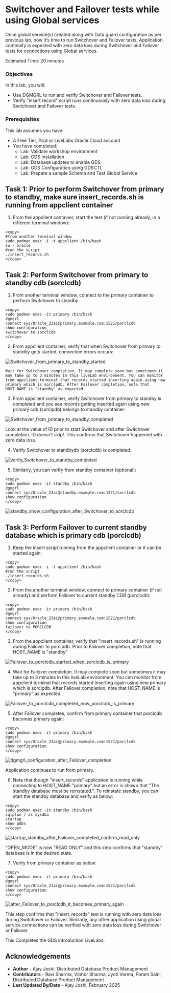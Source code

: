 # Switchover and Failover tests while using Global services

Once global service(s) created along with Data guard configuration as per previous lab, now it’s time to run Switchover and Failover tests. Application continuity is expected with zero data loss during Switchover and Failover tests for connections using Global services.

Estimated Time: 20 minutes

### Objectives

In this lab, you will:

* Use DGMGRL to run and verify Switchover and Failover tests.
* Verify "insert record" script runs continuously with zero data loss during Switchover and Failover tests.

### Prerequisites

This lab assumes you have:

* A Free Tier, Paid or LiveLabs Oracle Cloud account
* You have completed:
    * Lab: Validate workshop environment
    * Lab: GDS Installation
    * Lab: Database updates to enable GDS
    * Lab: GDS Configuration using GDSCTL
    * Lab: Prepare a sample Schema and Test Global Service

## 

## Task 1: Prior to perform Switchover from primary to standby, make sure insert_records.sh is running from appclient container

1. From the appclient container, start the test (if not running already, in a different terminal window):

```
<copy>
#from another terminal window
sudo podman exec -i -t appclient /bin/bash
su - oracle
#run the script
./insert_records.sh
</copy>
```

## Task 2: Perform Switchover from primary to standby cdb (sorclcdb)

1. From another terminal window, connect to the primary container to perform Switchover to standby

```
<copy>
sudo podman exec -it primary /bin/bash
dgmgrl
connect sys/Oracle_23ai@primary.example.com:1521/porclcdb
show configuration
switchover to sorclcdb
</copy>
```

2. From appclient container, verify that when Switchover from primary to standby gets started, connection errors occurs:

![Switchover_from_primary_to_standby_started](./images/Switchover_from_primary_to_standby_started.png " ")

    Wait for Switchover completion. It may complete soon but sometimes it may take up to 3 minutes in this liveLab environment. You can monitor from appclient terminal that records started inserting again using new primary which is sorclpdb. After Failover completion, note that HOST_NAME is "standby" as expected.

3. From appclient container, verify Switchover from primary to standby is completed and you see records getting inserted again using new primary cdb (sorclpdb) belongs to standby container:

![Switchover_from_primary_to_standby_completed](./images/Switchover_from_primary_to_standby_completed.png " ")

Look at the value of ID prior to start Switchover and after Switchover completion. ID doesn't skip!. This confirms that Switchover happened with zero data loss.

4. Verify Switchover to standbydb (sorclcdb) is completed.

![verify_Switchover_to_standby_completed](./images/verify_Switchover_to_standby_completed.png " ")

5. Similarly, you can verify from standby container (optional):

```
<copy>
sudo podman exec -it standby /bin/bash
dgmgrl
connect sys/Oracle_23ai@standby.example.com:1521/sorclcdb
show configuration
</copy>
```

![standby_show_configuration_after_Switchover_to_sorclcdb](./images/standby_show_configuration_after_Switchover_to_sorclcdb.png " ")


## Task 3: Perform Failover to current standby database which is primary cdb (porclcdb)

1. Keep the insert script running from the appclient container or it can be started again:

```
<copy>
sudo podman exec -i -t appclient /bin/bash
#run the script
./insert_records.sh
</copy>
```

2. From the another terminal window, connect to primary container (if not already) and perform Failover to current standby CDB (porclcdb):

```
<copy>
sudo podman exec -it primary /bin/bash
dgmgrl
connect sys/Oracle_23ai@primary.example.com:1521/porclcdb
show configuration
failover to PORCLCDB
</copy>
```

3. From the appclient container, verify that "insert\_records.sh" is running during Failover to porclpdb. Prior to Failover completion, note that HOST_NAME is "standby"


![Failover_to_porclcdb_started_when_sorclcdb_is_primary](./images/Failover_to_porclcdb_started_when_sorclcdb_is_primary.png " ")


4. Wait for Failover completion. It may complete soon but sometimes it may take up to 3 minutes in this liveLab environment. You can monitor from appclient terminal that records started inserting again using new primary which is sorclpdb. After Failover completion, note that HOST_NAME is "primary" as expected.

![Failover_to_porclcdb_completed_now_porclcdb_is_primary](./images/Failover_to_porclcdb_completed_now_porclcdb_is_primary.png " ")

5. After Failover completes, confirm from primary container that porclcdb becomes primary again:

```
<copy>
sudo podman exec -it primary /bin/bash
dgmgrl
connect sys/Oracle_23ai@primary.example.com:1521/porclcdb
show configuration
</copy>
```

![dgmgrl_configuration_after_Failover_completion](./images/dgmgrl_configuration_after_Failover_completion.png " ")

Application continues to run from primary.

6. Note that though "insert\_records" application is running while connecting to HOST_NAME "primary" but an error is shown that "The standby database must be reinstated.".
To reinstate standby, you can start the standby database and verify as below:

```
<copy>
sudo podman exec -it standby /bin/bash
sqlplus / as sysdba
startup
show pdbs
</copy>
```

![startup_standby_after_Failover_completed_confirm_read_only](./images/startup_standby_after_Failover_completed_confirm_read_only.png " ")

"OPEN\_MODE" is now "READ ONLY" and this step confirms that "standby" database is in the desired state.

7. Verify from primary container as below:

```
<copy>
sudo podman exec -it primary /bin/bash
dgmgrl
connect sys/Oracle_23ai@primary.example.com:1521/porclcdb
show configuration
</copy>
```

![after_Failover_to_porclcdb_it_becomes_primary_again](./images/after_Failover_to_porclcdb_it_becomes_primary_again.png " ")

This step confirms that "insert\_records" test is running with zero data loss during Switchover or Failover.
Similarly, any other application using global service connections can be verified with zero data loss during Switchover or Failover.

This Completes the GDS introduction LiveLabs.

## Acknowledgements
* **Author** - Ajay Joshi, Distributed Database Product Management
* **Contributors** - Ravi Sharma, Vibhor Sharma, Jyoti Verma, Param Saini, Distributed Database Product Management
* **Last Updated By/Date** - Ajay Joshi, February 2025